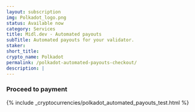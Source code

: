 ```yaml
---
layout: subscription
img: Polkadot_logo.png
status: Available now
category: Services
title: Midl.dev - Automated payouts
subTitle: Automated payouts for your validator.
staker: 
short_title: 
crypto_name: Polkadot
permalink: /polkadot-automated-payouts-checkout/
description: | 
---
```


<h3>Proceed to payment</h3>

{% include _cryptocurrencies/polkadot_automated_payouts_test.html %}

